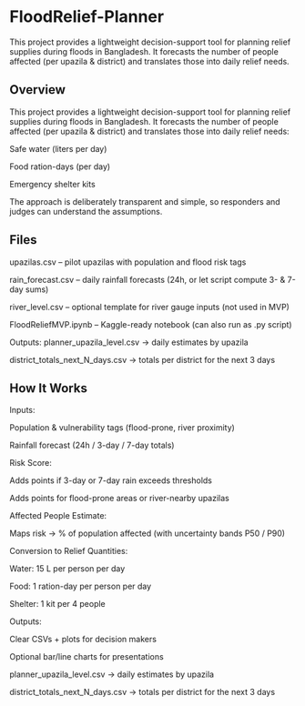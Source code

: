 # FloodRelief-Planner
This project provides a lightweight decision-support tool for planning relief supplies during floods in Bangladesh. It forecasts the number of people affected (per upazila &amp; district) and translates those into daily relief needs.
## Overview
This project provides a lightweight decision-support tool for planning relief supplies during floods in Bangladesh.
It forecasts the number of people affected (per upazila & district) and translates those into daily relief needs:

Safe water (liters per day)

Food ration-days (per day)

Emergency shelter kits

The approach is deliberately transparent and simple, so responders and judges can understand the assumptions.
## Files
upazilas.csv – pilot upazilas with population and flood risk tags

rain_forecast.csv – daily rainfall forecasts (24h, or let script compute 3- & 7-day sums)

river_level.csv – optional template for river gauge inputs (not used in MVP)

FloodReliefMVP.ipynb – Kaggle-ready notebook (can also run as .py script)

Outputs:
planner_upazila_level.csv → daily estimates by upazila

district_totals_next_N_days.csv → totals per district for the next 3 days

## How It Works
Inputs:

Population & vulnerability tags (flood-prone, river proximity)

Rainfall forecast (24h / 3-day / 7-day totals)

Risk Score:

Adds points if 3-day or 7-day rain exceeds thresholds

Adds points for flood-prone areas or river-nearby upazilas

Affected People Estimate:

Maps risk → % of population affected (with uncertainty bands P50 / P90)

Conversion to Relief Quantities:

Water: 15 L per person per day

Food: 1 ration-day per person per day

Shelter: 1 kit per 4 people

Outputs:

Clear CSVs + plots for decision makers

Optional bar/line charts for presentations

planner_upazila_level.csv → daily estimates by upazila

district_totals_next_N_days.csv → totals per district for the next 3 days
